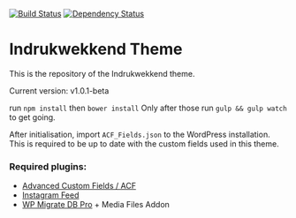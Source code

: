[![Build Status](https://travis-ci.org/newfishdev/indrukwekkend.svg?branch=master)](https://travis-ci.org/newfishdev/indrukwekkend)
[![Dependency Status](https://img.shields.io/david/newfishdev/indrukwekkend.svg)](https://david-dm.org/newfishdev/indrukwekkend#info=Dependencies)

# Indrukwekkend Theme

This is the repository of the Indrukwekkend theme.

Current version: v1.0.1-beta

run `npm install`
then `bower install`
Only after those run `gulp && gulp watch` to get going.

After initialisation, import `ACF_Fields.json` to the WordPress installation. This is required to be up to date with the custom fields used in this theme.


### Required plugins:
* [Advanced Custom Fields / ACF](https://www.advancedcustomfields.com/)
* [Instagram Feed](https://wordpress.org/plugins/instagram-feed/)
* [WP Migrate DB Pro](http://deliciousbrains.com/wp-migrate-db-pro/) + Media Files Addon